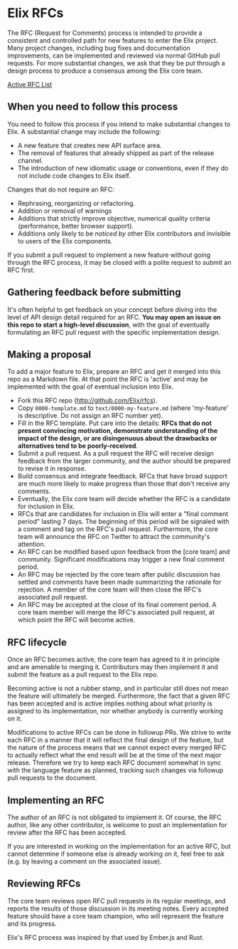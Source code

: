 # Elix RFCs

The RFC (Request for Comments) process is intended to provide a consistent and
controlled path for new features to enter the Elix project. Many project
changes, including bug fixes and documentation improvements, can be implemented
and reviewed via normal GitHub pull requests. For more substantial changes, we
ask that they be put through a design process to produce a consensus among the
Elix core team.

[Active RFC List](https://github.com/Elix/rfcs/pulls)


## When you need to follow this process

You need to follow this process if you intend to make substantial changes to
Elix. A substantial change may include the following:

* A new feature that creates new API surface area.
* The removal of features that already shipped as part of the release channel.
* The introduction of new idiomatic usage or conventions, even if they do not
  include code changes to Elix itself.

Changes that do not require an RFC:

* Rephrasing, reorganizing or refactoring.
* Addition or removal of warnings
* Additions that strictly improve objective, numerical quality criteria
  (performance, better browser support).
* Additions only likely to be _noticed by_ other Elix contributors and invisible
  to users of the Elix components.

If you submit a pull request to implement a new feature without going through
the RFC process, it may be closed with a polite request to submit an RFC first.


## Gathering feedback before submitting

It's often helpful to get feedback on your concept before diving into the level
of API design detail required for an RFC. **You may open an issue on this repo
to start a high-level discussion**, with the goal of eventually formulating an
RFC pull request with the specific implementation design.


## Making a proposal

To add a major feature to Elix, prepare an RFC and get it merged into this
repo as a Markdown file. At that point the RFC
is 'active' and may be implemented with the goal of eventual inclusion
into Elix.

* Fork this RFC repo (http://github.com/Elix/rfcs).
* Copy `0000-template.md` to `text/0000-my-feature.md` (where
  'my-feature' is descriptive. Do not assign an RFC number yet).
* Fill in the RFC template. Put care into the details: **RFCs that do not
  present convincing motivation, demonstrate understanding of the impact of the
  design, or are disingenuous about the drawbacks or alternatives tend to be
  poorly-received**.
* Submit a pull request. As a pull request the RFC will receive design feedback
  from the larger community, and the author should be prepared to revise it in
  response.
* Build consensus and integrate feedback. RFCs that have broad support are much
  more likely to make progress than those that don't receive any comments.
* Eventually, the Elix core team will decide whether the RFC is a candidate for
  inclusion in Elix.
* RFCs that are candidates for inclusion in Elix will enter a "final comment
  period" lasting 7 days. The beginning of this period will be signaled with a
  comment and tag on the RFC's pull request. Furthermore, the core team will
  announce the RFC on Twitter to attract the community's attention.
* An RFC can be modified based upon feedback from the [core team] and community.
  Significant modifications may trigger a new final comment period.
* An RFC may be rejected by the core team after public discussion has settled
  and comments have been made summarizing the rationale for rejection. A member
  of the core team will then close the RFC's associated pull request.
* An RFC may be accepted at the close of its final comment period. A core team
  member will merge the RFC's associated pull request, at which point the RFC
  will become active.


## RFC lifecycle

Once an RFC becomes active, the core team has agreed to it in principle and are
amenable to merging it. Contributors may then implement it and submit the
feature as a pull request to the Elix repo.

Becoming active is not a rubber stamp, and in particular still does not mean the
feature will ultimately be merged.  Furthermore, the fact that a given RFC has
been accepted and is active implies nothing about what priority is assigned to
its implementation, nor whether anybody is currently working on it.

Modifications to active RFCs can be done in followup PRs. We strive to write
each RFC in a manner that it will reflect the final design of the feature, but
the nature of the process means that we cannot expect every merged RFC to
actually reflect what the end result will be at the time of the next major
release. Therefore we try to keep each RFC document somewhat in sync with the
language feature as planned, tracking such changes via followup pull requests to
the document.


## Implementing an RFC

The author of an RFC is not obligated to implement it. Of course, the RFC
author, like any other contributor, is welcome to post an implementation for
review after the RFC has been accepted.

If you are interested in working on the implementation for an active RFC, but
cannot determine if someone else is already working on it, feel free to ask
(e.g. by leaving a comment on the associated issue).


## Reviewing RFCs

The core team reviews open RFC pull requests in its regular meetings, and
reports the results of those discussion in its meeting notes. Every accepted
feature should have a core team champion, who will represent the feature and its
progress.


Elix's RFC process was inspired by that used by Ember.js and Rust.
